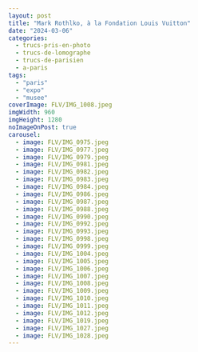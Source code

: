 ```yaml
---
layout: post
title: "Mark Rothlko, à la Fondation Louis Vuitton"
date: "2024-03-06"
categories: 
  - trucs-pris-en-photo
  - trucs-de-lomographe
  - trucs-de-parisien
  - a-paris
tags: 
  - "paris"
  - "expo"
  - "musee"
coverImage: FLV/IMG_1008.jpeg
imgWidth: 960
imgHeight: 1280
noImageOnPost: true
carousel: 
  - image: FLV/IMG_0975.jpeg
  - image: FLV/IMG_0977.jpeg
  - image: FLV/IMG_0979.jpeg
  - image: FLV/IMG_0981.jpeg
  - image: FLV/IMG_0982.jpeg
  - image: FLV/IMG_0983.jpeg
  - image: FLV/IMG_0984.jpeg
  - image: FLV/IMG_0986.jpeg
  - image: FLV/IMG_0987.jpeg
  - image: FLV/IMG_0988.jpeg
  - image: FLV/IMG_0990.jpeg
  - image: FLV/IMG_0992.jpeg
  - image: FLV/IMG_0993.jpeg
  - image: FLV/IMG_0998.jpeg
  - image: FLV/IMG_0999.jpeg
  - image: FLV/IMG_1004.jpeg
  - image: FLV/IMG_1005.jpeg
  - image: FLV/IMG_1006.jpeg
  - image: FLV/IMG_1007.jpeg
  - image: FLV/IMG_1008.jpeg
  - image: FLV/IMG_1009.jpeg
  - image: FLV/IMG_1010.jpeg
  - image: FLV/IMG_1011.jpeg
  - image: FLV/IMG_1012.jpeg
  - image: FLV/IMG_1019.jpeg
  - image: FLV/IMG_1027.jpeg
  - image: FLV/IMG_1028.jpeg
---
```

